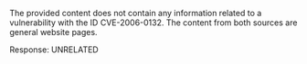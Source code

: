 The provided content does not contain any information related to a vulnerability with the ID CVE-2006-0132. The content from both sources are general website pages.

Response: UNRELATED